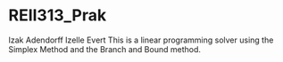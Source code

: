 # REII313_Prak
Izak Adendorff
Izelle Evert
This is a linear programming solver using the Simplex Method and the Branch and Bound method.
